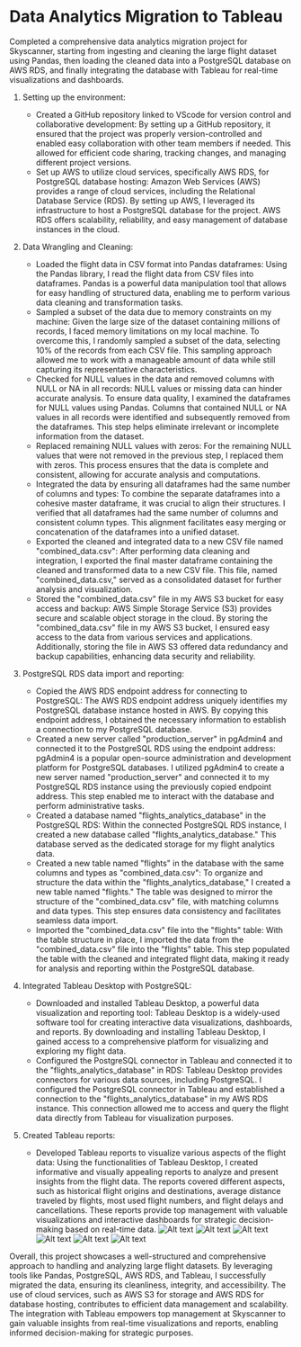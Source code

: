 # Data Analytics Migration to Tableau

Completed a comprehensive data analytics migration project for Skyscanner, starting from ingesting and cleaning the large flight dataset using Pandas, then loading the cleaned data into a PostgreSQL database on AWS RDS, and finally integrating the database with Tableau for real-time visualizations and dashboards. 

1. Setting up the environment:
    - Created a GitHub repository linked to VScode for version control and collaborative development: By setting up a GitHub repository, it ensured that the project was properly version-controlled and enabled easy collaboration with other team members if needed. This allowed for efficient code sharing, tracking changes, and managing different project versions.
    - Set up AWS to utilize cloud services, specifically AWS RDS, for PostgreSQL database hosting: Amazon Web Services (AWS) provides a range of cloud services, including the Relational Database Service (RDS). By setting up AWS, I leveraged its infrastructure to host a PostgreSQL database for the project. AWS RDS offers scalability, reliability, and easy management of database instances in the cloud.

2. Data Wrangling and Cleaning:
    - Loaded the flight data in CSV format into Pandas dataframes: Using the Pandas library, I read the flight data from CSV files into dataframes. Pandas is a powerful data manipulation tool that allows for easy handling of structured data, enabling me to perform various data cleaning and transformation tasks.
    - Sampled a subset of the data due to memory constraints on my machine: Given the large size of the dataset containing millions of records, I faced memory limitations on my local machine. To overcome this, I randomly sampled a subset of the data, selecting 10% of the records from each CSV file. This sampling approach allowed me to work with a manageable amount of data while still capturing its representative characteristics.
    - Checked for NULL values in the data and removed columns with NULL or NA in all records: NULL values or missing data can hinder accurate analysis. To ensure data quality, I examined the dataframes for NULL values using Pandas. Columns that contained NULL or NA values in all records were identified and subsequently removed from the dataframes. This step helps eliminate irrelevant or incomplete information from the dataset.
    - Replaced remaining NULL values with zeros: For the remaining NULL values that were not removed in the previous step, I replaced them with zeros. This process ensures that the data is complete and consistent, allowing for accurate analysis and computations.
    - Integrated the data by ensuring all dataframes had the same number of columns and types: To combine the separate dataframes into a cohesive master dataframe, it was crucial to align their structures. I verified that all dataframes had the same number of columns and consistent column types. This alignment facilitates easy merging or concatenation of the dataframes into a unified dataset.
    - Exported the cleaned and integrated data to a new CSV file named "combined_data.csv": After performing data cleaning and integration, I exported the final master dataframe containing the cleaned and transformed data to a new CSV file. This file, named "combined_data.csv," served as a consolidated dataset for further analysis and visualization.
    - Stored the "combined_data.csv" file in my AWS S3 bucket for easy access and backup: AWS Simple Storage Service (S3) provides secure and scalable object storage in the cloud. By storing the "combined_data.csv" file in my AWS S3 bucket, I ensured easy access to the data from various services and applications. Additionally, storing the file in AWS S3 offered data redundancy and backup capabilities, enhancing data security and reliability.

3. PostgreSQL RDS data import and reporting:
    - Copied the AWS RDS endpoint address for connecting to PostgreSQL: The AWS RDS endpoint address uniquely identifies my PostgreSQL database instance hosted in AWS. By copying this endpoint address, I obtained the necessary information to establish a connection to my PostgreSQL database.
    - Created a new server called "production_server" in pgAdmin4 and connected it to the PostgreSQL RDS using the endpoint address: pgAdmin4 is a popular open-source administration and development platform for PostgreSQL databases. I utilized pgAdmin4 to create a new server named "production_server" and connected it to my PostgreSQL RDS instance using the previously copied endpoint address. This step enabled me to interact with the database and perform administrative tasks.
    - Created a database named "flights_analytics_database" in the PostgreSQL RDS: Within the connected PostgreSQL RDS instance, I created a new database called "flights_analytics_database." This database served as the dedicated storage for my flight analytics data.
    - Created a new table named "flights" in the database with the same columns and types as "combined_data.csv": To organize and structure the data within the "flights_analytics_database," I created a new table named "flights." The table was designed to mirror the structure of the "combined_data.csv" file, with matching columns and data types. This step ensures data consistency and facilitates seamless data import.
    - Imported the "combined_data.csv" file into the "flights" table: With the table structure in place, I imported the data from the "combined_data.csv" file into the "flights" table. This step populated the table with the cleaned and integrated flight data, making it ready for analysis and reporting within the PostgreSQL database.

4. Integrated Tableau Desktop with PostgreSQL:
    - Downloaded and installed Tableau Desktop, a powerful data visualization and reporting tool: Tableau Desktop is a widely-used software tool for creating interactive data visualizations, dashboards, and reports. By downloading and installing Tableau Desktop, I gained access to a comprehensive platform for visualizing and exploring my flight data.
    - Configured the PostgreSQL connector in Tableau and connected it to the "flights_analytics_database" in RDS: Tableau Desktop provides connectors for various data sources, including PostgreSQL. I configured the PostgreSQL connector in Tableau and established a connection to the "flights_analytics_database" in my AWS RDS instance. This connection allowed me to access and query the flight data directly from Tableau for visualization purposes.

5. Created Tableau reports:
    - Developed Tableau reports to visualize various aspects of the flight data: Using the functionalities of Tableau Desktop, I created informative and visually appealing reports to analyze and present insights from the flight data. The reports covered different aspects, such as historical flight origins and destinations, average distance traveled by flights, most used flight numbers, and flight delays and cancellations. These reports provide top management with valuable visualizations and interactive dashboards for strategic decision-making based on real-time data. 
    ![Alt text](Top_flight_dest.png)
    ![Alt text](AVG_distance_by_carrier.png)
    ![Alt text](Top_5_flightnum_and_dest.png)
    ![Alt text](Highest_Arrival_Delay.png)
    ![Alt text](Highest_Dep_Delay.png)
    ![Alt text](Airport_with_Most_Cancelled_flights.png)

Overall, this project showcases a well-structured and comprehensive approach to handling and analyzing large flight datasets. By leveraging tools like Pandas, PostgreSQL, AWS RDS, and Tableau, I successfully migrated the data, ensuring its cleanliness, integrity, and accessibility. The use of cloud services, such as AWS S3 for storage and AWS RDS for database hosting, contributes to efficient data management and scalability. The integration with Tableau empowers top management at Skyscanner to gain valuable insights from real-time visualizations and reports, enabling informed decision-making for strategic purposes.

